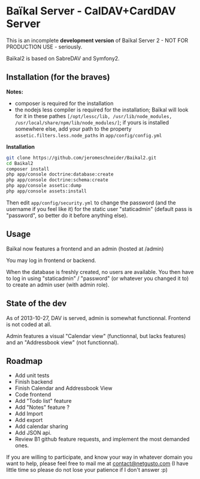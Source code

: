 # Baïkal Server - CalDAV+CardDAV Server

This is an incomplete **development version** of Baïkal Server 2 - NOT FOR PRODUCTION USE - seriously.

Baïkal2 is based on SabreDAV and Symfony2.

## Installation (for the braves)

**Notes:**

* composer is required for the installation
* the nodejs less compiler is required for the installation; Baïkal will look for it in these pathes `[/opt/lessc/lib, /usr/lib/node_modules, /usr/local/share/npm/lib/node_modules/]`; if yours is installed somewhere else, add your path to the property `assetic.filters.less.node_paths` in `app/config/config.yml`

**Installation**

```bash
git clone https://github.com/jeromeschneider/Baikal2.git
cd Baikal2
composer install
php app/console doctrine:database:create
php app/console doctrine:schema:create
php app/console assetic:dump
php app/console assets:install
```

Then edit `app/config/security.yml` to change the password (and the username if you feel like it) for the static user "staticadmin" (default pass is "password", so better do it before anything else).

## Usage

Baïkal now features a frontend and an admin (hosted at /admin)

You may log in frontend or backend.

When the database is freshly created, no users are available. You then have to log in using "staticadmin" / "password" (or whatever you changed it to) to create an admin user (with admin role).

## State of the dev

As of 2013-10-27, DAV is served, admin is somewhat functionnal. Frontend is not coded at all.

Admin features a visual "Calendar view" (functionnal, but lacks features) and an "Addressbook view" (not functionnal).

## Roadmap

* Add unit tests
* Finish backend
* Finish Calendar and Addressbook View
* Code frontend
* Add "Todo list" feature
* Add "Notes" feature ?
* Add Import
* Add export
* Add calendar sharing
* Add JSON api.
* Review B1 github feature requests, and implement the most demanded ones.

If you are willing to participate, and know your way in whatever domain you want to help, please feel free to mail me at contact@netgusto.com (I have little time so please do not lose your patience if I don't answer :p)
